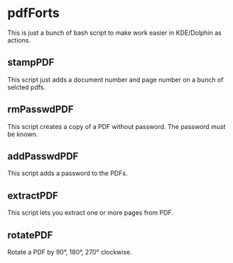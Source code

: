 pdfForts
========

This is just a bunch of bash script to make work easier in KDE/Dolphin as actions.



stampPDF
--------

This script just adds a document number and page number on a bunch of selcted pdfs.



rmPasswdPDF
-----------

This script creates a copy of a PDF without password. The password must be known. 



addPasswdPDF
------------

This script adds a password to the PDFs.



extractPDF
----------

This script lets you extract one or more pages from  PDF.



rotatePDF
---------

Rotate a PDF by 90°, 180°, 270° clockwise.